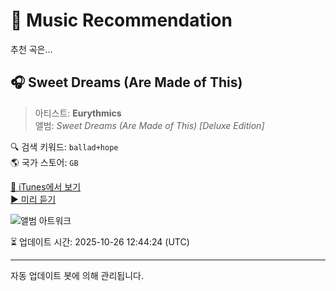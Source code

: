 
# 🎵 Music Recommendation

추천 곡은...

## 🎧 Sweet Dreams (Are Made of This)  
> 아티스트: **Eurythmics**  
> 앨범: _Sweet Dreams (Are Made of This) [Deluxe Edition]_  

🔍 검색 키워드: `ballad+hope`  
🌎 국가 스토어: `GB`

[🔗 iTunes에서 보기](https://music.apple.com/gb/album/sweet-dreams-are-made-of-this/207056852?i=207057617&uo=4)  
[▶️ 미리 듣기](https://audio-ssl.itunes.apple.com/itunes-assets/AudioPreview126/v4/33/72/78/337278b2-6ec6-ddbd-1d11-94e0c8ca3b22/mzaf_17096504411490598724.plus.aac.p.m4a)

![앨범 아트워크](https://is1-ssl.mzstatic.com/image/thumb/Features125/v4/ad/d3/3d/add33dea-0a4d-9509-643b-939ba6735733/dj.vpugapfp.jpg/100x100bb.jpg)

⏳ 업데이트 시간: 2025-10-26 12:44:24 (UTC)

---
자동 업데이트 봇에 의해 관리됩니다.

